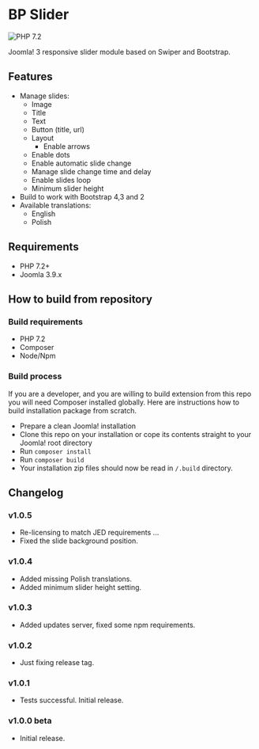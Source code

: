 # BP Slider

![PHP 7.2](https://github.com/bpextensions/mod_bpslider/workflows/PHP%207.2-8.0/badge.svg)

Joomla! 3 responsive slider module based on Swiper and Bootstrap.

## Features

- Manage slides:
  - Image
  - Title
  - Text
  - Button (title, url)
  - Layout
    - Enable arrows
  - Enable dots
  - Enable automatic slide change
  - Manage slide change time and delay
  - Enable slides loop
  - Minimum slider height
- Build to work with Bootstrap 4,3 and 2
- Available translations:
  - English
  - Polish

## Requirements

- PHP 7.2+
- Joomla 3.9.x

## How to build from repository

### Build requirements

- PHP 7.2
- Composer
- Node/Npm

### Build process

If you are a developer, and you are willing to build extension from this repo you will need Composer installed globally.
Here are instructions how to build installation package from scratch.

- Prepare a clean Joomla! installation
- Clone this repo on your installation or cope its contents straight to your Joomla! root directory
- Run `composer install`
- Run `composer build`
- Your installation zip files should now be read in `/.build` directory.

## Changelog

### v1.0.5
- Re-licensing to match JED requirements ...
- Fixed the slide background position.

### v1.0.4

- Added missing Polish translations.
- Added minimum slider height setting.

### v1.0.3
- Added updates server, fixed some npm requirements.

### v1.0.2
- Just fixing release tag.

### v1.0.1
- Tests successful. Initial release.

### v1.0.0 beta
- Initial release.